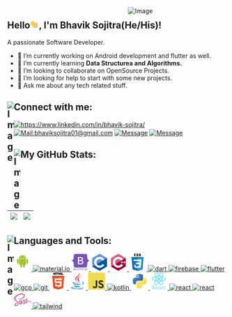 <img width="45%" align="right" alt="Image" src= "https://user-images.githubusercontent.com/75220689/154412092-3327ce3d-1806-420b-98ef-b3f1e1a38dc4.svg" />

## Hello<img src="https://raw.githubusercontent.com/ABSphreak/ABSphreak/master/gifs/Hi.gif" width="20px">, I'm Bhavik Sojitra(He/His)!
A passionate Software Developer.

- 🔭 I’m currently working on Android development and flutter as well.
- 🌱 I’m currently learning **Data Structurea and Algorithms.**
- 👯 I’m looking to collaborate on OpenSource Projects.
- 🤔 I’m looking for help to start with some new projects.
- 💬 Ask me about any tech related stuff.

## <img width="3%" align="left" alt="Image" src= "https://img.icons8.com/color/2x/omnichannel--v2.gif" />Connect with me:
<p align="left">
<a href="https://www.linkedin.com/in/bhavik-sojitra/" target="blank"><img align="center" src="https://raw.githubusercontent.com/rahuldkjain/github-profile-readme-generator/master/src/images/icons/Social/linked-in-alt.svg" alt="https://www.linkedin.com/in/bhavik-sojitra/" height="30" width="40" /></a>
  <a href="mailto:bhaviksojitra01@gmail.com" target="blank"><img align="center" src="https://cdn-icons.flaticon.com/png/512/3059/premium/3059989.png?token=exp=1643096150~hmac=34c6bae94ae5ccedfbebcb170b02ed3c" alt="Mail:bhaviksojitra01@gmail.com" height="40" width="40" /></a>
  <a href="https://bhavik-sojitra.web.app/contact.html" target="blank"><img align="center" src="https://user-images.githubusercontent.com/75220689/154408786-9e385d6a-87b5-43ab-8dff-5a2463f12590.png" alt="Message" height="40" width="40" /></a>
  <a href="https://bhaviksojitra.bio.link/" target="blank"><img align="center" src="https://user-images.githubusercontent.com/75220689/154409333-7903a1c3-5803-4076-8921-e23895f9532b.png" alt="Message" height="40" width="40" /></a>
</p>

## <img width="3%" align="left" alt="Image" src= "https://img.icons8.com/color/2x/bar-chart--v2.gif" />My GitHub Stats:

<img src="https://github-readme-stats.vercel.app/api?username=BhavikSojitra&show_icons=true&theme=tokyonight"/>|<img src="https://github-readme-streak-stats.herokuapp.com/?user=BhavikSojitra&theme=algolia"/>|
|---|---|

## <img width="3%" align="left" alt="Image" src= "https://img.icons8.com/ios/2x/home-office--v2.gif" />Languages and Tools:
<p align="left"> 
  <a href="https://developer.android.com" target="_blank"> <img src="https://raw.githubusercontent.com/devicons/devicon/master/icons/android/android-original-wordmark.svg" alt="android" width="40" height="40"/> </a> 
  <a href="https://material.io/" target="_blank"> <img src="https://upload.wikimedia.org/wikipedia/commons/thumb/c/c7/Google_Material_Design_Logo.svg/768px-Google_Material_Design_Logo.svg.png" alt="material.io" width="40" height="40"/> </a> 
  <a href="https://getbootstrap.com" target="_blank"> <img src="https://raw.githubusercontent.com/devicons/devicon/master/icons/bootstrap/bootstrap-plain-wordmark.svg" alt="bootstrap" width="40" height="40"/> </a> 
  <a href="https://www.cprogramming.com/" target="_blank"> <img src="https://raw.githubusercontent.com/devicons/devicon/master/icons/c/c-original.svg" alt="c" width="40" height="40"/> </a> 
  <a href="https://www.w3schools.com/cpp/" target="_blank"> <img src="https://raw.githubusercontent.com/devicons/devicon/master/icons/cplusplus/cplusplus-original.svg" alt="cplusplus" width="40" height="40"/> </a> 
  <a href="https://www.w3schools.com/css/" target="_blank"> <img src="https://raw.githubusercontent.com/devicons/devicon/master/icons/css3/css3-original-wordmark.svg" alt="css3" width="40" height="40"/> </a> 
  <a href="https://dart.dev" target="_blank"> <img src="https://www.vectorlogo.zone/logos/dartlang/dartlang-icon.svg" alt="dart" width="40" height="40"/> </a> 
  <a href="https://firebase.google.com/" target="_blank"> <img src="https://www.vectorlogo.zone/logos/firebase/firebase-icon.svg" alt="firebase" width="40" height="40"/> 
  </a> <a href="https://flutter.dev" target="_blank"> <img src="https://www.vectorlogo.zone/logos/flutterio/flutterio-icon.svg" alt="flutter" width="40" height="40"/> </a> 
  <a href="https://cloud.google.com" target="_blank"> <img src="https://www.vectorlogo.zone/logos/google_cloud/google_cloud-icon.svg" alt="gcp" width="40" height="40"/> </a> 
  <a href="https://git-scm.com/" target="_blank"> <img src="https://www.vectorlogo.zone/logos/git-scm/git-scm-icon.svg" alt="git" width="40" height="40"/> </a> 
  <a href="https://www.w3.org/html/" target="_blank"> <img src="https://raw.githubusercontent.com/devicons/devicon/master/icons/html5/html5-original-wordmark.svg" alt="html5" width="40" height="40"/> </a> 
  <a href="https://www.java.com" target="_blank"> <img src="https://raw.githubusercontent.com/devicons/devicon/master/icons/java/java-original.svg" alt="java" width="40" height="40"/> </a> 
  <a href="https://developer.mozilla.org/en-US/docs/Web/JavaScript" target="_blank"> <img src="https://raw.githubusercontent.com/devicons/devicon/master/icons/javascript/javascript-original.svg" alt="javascript" width="40" height="40"/> </a> 
  <a href="https://kotlinlang.org" target="_blank"> <img src="https://www.vectorlogo.zone/logos/kotlinlang/kotlinlang-icon.svg" alt="kotlin" width="40" height="40"/> </a> 
  <a href="https://www.python.org" target="_blank"> <img src="https://raw.githubusercontent.com/devicons/devicon/master/icons/python/python-original.svg" alt="python" width="40" height="40"/> </a> 
  <a href="https://reactjs.org/" target="_blank"> <img src="https://raw.githubusercontent.com/devicons/devicon/master/icons/react/react-original-wordmark.svg" alt="react" width="40" height="40"/> </a>
  <a href="https://redux.js.org/" target="_blank"> <img src="https://cdn.worldvectorlogo.com/logos/redux.svg" alt="react" width="40" height="40"/> </a> 
  <a href="https://material-ui.com/" target="_blank"> <img src="https://cdn.worldvectorlogo.com/logos/material-ui-1.svg" alt="react" width="40" height="40"/> </a> 
  <a href="https://sass-lang.com" target="_blank" rel="noreferrer"> <img src="https://raw.githubusercontent.com/devicons/devicon/master/icons/sass/sass-original.svg" alt="sass" width="40" height="40"/> </a> 
  <a href="https://tailwindcss.com/" target="_blank" rel="noreferrer"> <img src="https://www.vectorlogo.zone/logos/tailwindcss/tailwindcss-icon.svg" alt="tailwind" width="40" height="40"/> </a>
</p>
